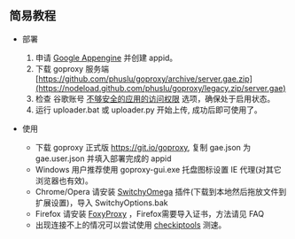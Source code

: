 ## 简易教程

- 部署

  1. 申请 [Google Appengine](https://appengine.google.com) 并创建 appid。
  1. 下载 goproxy 服务端 [https://github.com/phuslu/goproxy/archive/server.gae.zip](https://nodeload.github.com/phuslu/goproxy/legacy.zip/server.gae)
  1. 检查 谷歌账号 [不够安全的应用的访问权限](https://www.google.com/settings/security/lesssecureapps) 选项，确保处于启用状态。
  1. 运行 uploader.bat 或 uploader.py 开始上传, 成功后即可使用了。

- 使用

  * 下载 goproxy 正式版 https://git.io/goproxy, 复制 gae.json 为 gae.user.json 并填入部署完成的 appid
  * Windows 用户推荐使用 goproxy-gui.exe 托盘图标设置 IE 代理(对其它浏览器也有效)。
  * Chrome/Opera 请安装 [SwitchyOmega](https://github.com/FelisCatus/SwitchyOmega/releases) 插件(下载到本地然后拖放文件到扩展设置)，导入 SwitchyOptions.bak
  * Firefox 请安装 [FoxyProxy](https://addons.mozilla.org/zh-cn/firefox/addon/foxyproxy-standard/) ，Firefox需要导入证书，方法请见 FAQ
  * 出现连接不上的情况可以尝试使用 [checkiptools](https://github.com/xyuanmu/checkiptools) 测速。
